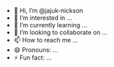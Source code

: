- 👋 Hi, I’m @jajuk-nickson
- 👀 I’m interested in ...
- 🌱 I’m currently learning ...
- 💞️ I’m looking to collaborate on ...
- 📫 How to reach me ...
- 😄 Pronouns: ...
- ⚡ Fun fact: ...

<!---
jajuk-nickson/jajuk-nickson is a ✨ special ✨ repository because its `README.md` (this file) appears on your GitHub profile.
You can click the Preview link to take a look at your changes.
--->
